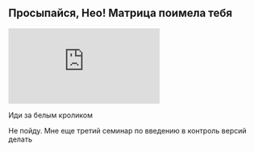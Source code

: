 ## Просыпайся, Нео! Матрица поимела тебя

![Фото кролика](https://ru.depositphotos.com/stock-photos/%D0%B1%D0%B5%D0%BB%D1%8B%D0%B9-%D0%BA%D1%80%D0%BE%D0%BB%D0%B8%D0%BA.html)

Иди за белым кроликом

Не пойду. Мне еще третий семинар по введению в контроль версий делать
